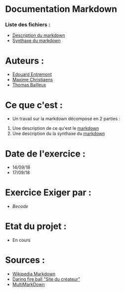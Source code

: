 # Documentation Markdown

### Liste des fichiers :
- [Description du markdown](/description.md)
- [Synthaxe du markdown](/syntaxe.md)

# Auteurs :
- [Edouard Entremont](https://github.com/TheDoudou/)
- [Maxime Christiaens](https://github.com/Maxime-Christiaens/)
- [Thomas Bailleux](https://github.com/BailleuxThomas)

# Ce que c'est : 
- Un travail sur la markdown décomposé en 2 parties : 
1) Une description de ce qu'est le [markdown](/description.md) 
2) Une description du la synthaxe du [markdown](/syntaxe.md)

# Date de l'exercice : 
- 14/09/18
- 17/09/18

# Exercice Exiger par :
- *Becode*

# Etat du projet : 
- En cours 

# Sources :
- [Wikipedia Markdown](https://fr.wikipedia.org/wiki/Markdown) 
- [Daring fire ball "Site du créateur"](https://daringfireball.net/projects/markdown/)
- [MultiMarkDown](https://fr.wikipedia.org/wiki/MultiMarkdown)


